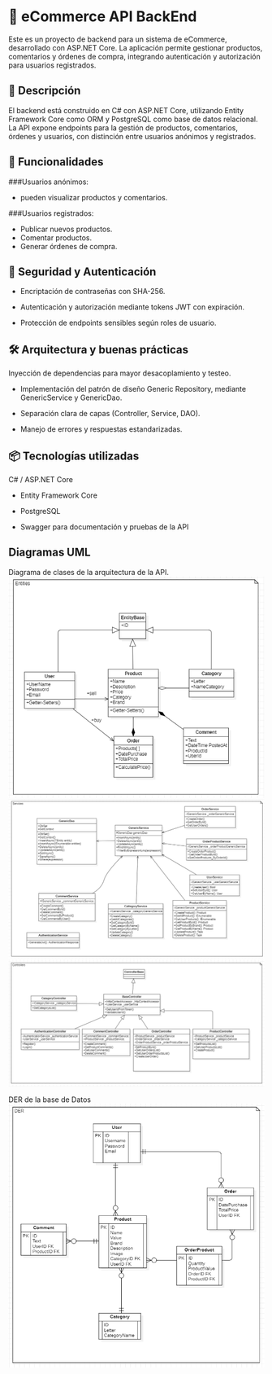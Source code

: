 # 🛒 eCommerce API BackEnd <br/>
Este es un proyecto de backend para un sistema de eCommerce, desarrollado con ASP.NET Core. La aplicación permite gestionar productos, comentarios y órdenes de compra, integrando autenticación y autorización para usuarios registrados.

## 🧾 Descripción
El backend está construido en C# con ASP.NET Core, utilizando Entity Framework Core como ORM y PostgreSQL como base de datos relacional. La API expone endpoints para la gestión de productos, comentarios, órdenes y usuarios, con distinción entre usuarios anónimos y registrados.

## 🚀 Funcionalidades
###Usuarios anónimos: 
- pueden visualizar productos y comentarios.

###Usuarios registrados:
- Publicar nuevos productos.
- Comentar productos.
- Generar órdenes de compra.

## 🔐 Seguridad y Autenticación
- Encriptación de contraseñas con SHA-256.

- Autenticación y autorización mediante tokens JWT con expiración.

- Protección de endpoints sensibles según roles de usuario.

## 🛠️ Arquitectura y buenas prácticas
Inyección de dependencias para mayor desacoplamiento y testeo.

- Implementación del patrón de diseño Generic Repository, mediante GenericService y GenericDao.

- Separación clara de capas (Controller, Service, DAO).

- Manejo de errores y respuestas estandarizadas.

## 📦 Tecnologías utilizadas
C# / ASP.NET Core

- Entity Framework Core

- PostgreSQL

- Swagger para documentación y pruebas de la API

## Diagramas UML
Diagrama de clases de la arquitectura de la API.
![ENTITIES!](UML/Entities.png)
![SERVICES!](UML/Services.png)
![CONTROLLERS!](UML/Controllers.png)

DER de la base de Datos 
![DER!](UML/DER.png)

